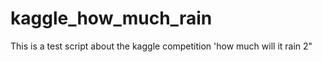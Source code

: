 # kaggle_how_much_rain
This is a test script about the kaggle competition 'how much will it rain 2"
